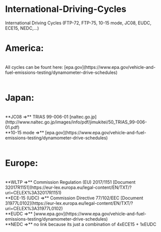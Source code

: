 # International-Driving-Cycles
International Driving Cycles (FTP-72, FTP-75, 10-15 mode, JC08, EUDC, ECE15, NEDC,...)


# America:
<br>
All cycles can be fount here: [epa.gov](https://www.epa.gov/vehicle-and-fuel-emissions-testing/dynamometer-drive-schedules)
<br>
<br>

# Japan:
<br>
**JC08  =>**  TRIAS 99-006-01 [naltec.go.jp](http://www.naltec.go.jp/images/info/pdf/jimukitei/50_TRIAS_99-006-01.pdf)
<br>
**10-15 mode  =>**  [epa.gov](https://www.epa.gov/vehicle-and-fuel-emissions-testing/dynamometer-drive-schedules)
<br>
<br>

# Europe:
<br>
**WLTP  =>**  Commission Regulation (EU) 2017/1151 [Document 32017R1151](https://eur-lex.europa.eu/legal-content/EN/TXT/?uri=CELEX%3A32017R1151)
<br>
**ECE-15 (UDC)  =>**  Commission Directive 77/102/EEC [Document 31977L0102](https://eur-lex.europa.eu/legal-content/EN/TXT/?uri=CELEX%3A31977L0102)
<br>
**EUDC  =>**  [www.epa.gov](https://www.epa.gov/vehicle-and-fuel-emissions-testing/dynamometer-drive-schedules)
<br>
**NEDC  =>**  no link because its just a combination of 4xECE15 + 1xEUDC

